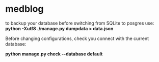 # medblog

to backup your database before switching from SQLite to posgres use:
<b>python -Xutf8 ./manage.py dumpdata > data.json</b>


Before changing configurations, check you connect with the current database:

<b>python manage.py check --database default</b>
